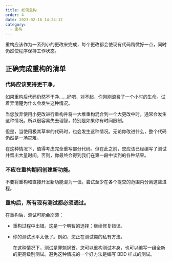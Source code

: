 ```yaml
---
title: 如何重构
order: 4
date: 2023-02-16 14:24:12
category:
  - 重构
---
```

<!-- more -->

重构应该作为一系列小的更改来完成，每个更改都会使现有代码稍微好一点，同时仍然使程序保持工作状态。

## 正确完成重构的清单

### 代码应该变得更干净。

如果重构后代码仍然不干净......好吧，对不起，你刚刚浪费了一个小时的生命。试着弄清楚为什么会发生这种情况。

当您放弃使用小更改进行重构并将一大堆重构混合到一个大更改中时，通常会发生这种情况。所以很容易失去理智，特别是如果你有时间限制。

但是，当使用极其草率的代码时，也会发生这种情况。无论你改进什么，整个代码仍然是一场灾难。

在这种情况下，值得考虑完全重写部分代码。但在此之前，您应该已经编写了测试并留出大量时间。否则，你最终会得到我们在第一段中谈到的各种结果。

### 不应在重构期间创建新功能。

不要将重构和直接开发新功能混为一谈。尝试至少在各个提交的范围内分离这些进程。

### 重构后，所有现有测试都必须通过。

在重构后，测试可能会崩溃：

* 重构过程中出错。这是一个明智的选择：继续修复错误。

* 你的测试水平太低了。例如，您正在测试类的私有方法。

    在这种情况下，测试是罪魁祸首。您可以重构测试本身，也可以编写一组全新的更高级别测试。避免这种情况的一个好方法是编写 BDD 样式的测试。